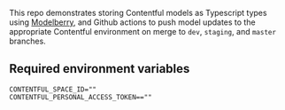 This repo demonstrates storing Contentful models as Typescript types using [Modelberry](https://www.modelberry.com/), 
and Github actions to push model updates to the appropriate Contentful environment on merge to `dev`, `staging`, and `master` branches.

## Required environment variables

```
CONTENTFUL_SPACE_ID=""
CONTENTFUL_PERSONAL_ACCESS_TOKEN==""
```
